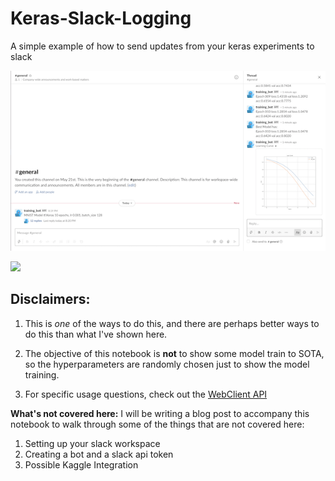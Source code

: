 # Keras-Slack-Logging
A simple example of how to send updates from your keras experiments to slack 

![](assets/slack.png)

![](assets/Slack_demo.gif)

## **Disclaimers:**
1. This is _one_ of the ways to do this, and there are perhaps better ways to do this than what I've shown here.

2. The objective of this notebook is **not** to show some model train to SOTA, so the hyperparameters are randomly chosen just to show the model training.

3. For specific usage questions, check out the [WebClient API](https://slack.dev/node-slack-sdk/web-api)

**What's not covered here:**
I will be writing a blog post to accompany this notebook to walk through some of the things that are not covered here:

1. Setting up your slack workspace
2. Creating a bot and a slack api token
3. Possible Kaggle Integration


